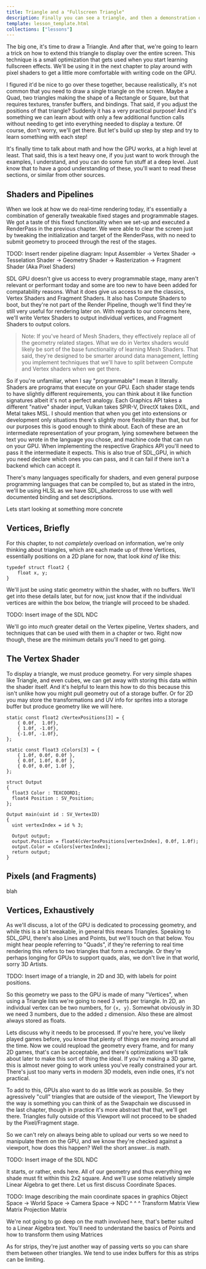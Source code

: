 ```yaml
---
title: Triangle and a "Fullscreen Triangle"
description: Finally you can see a triangle, and then a demonstration on why you might actually use a single triangle later on in your Graphics journey. Will cover the creation of Vertex and Pixel shaders, a simple demonstration of "Vertex Pulling", and then an extension of the triangle to cover the whole screen with a shader effect.
template: lesson_template.html
collections: ["lessons"]
---
```


The big one, it's time to draw a Triangle. And after that, we're going to learn a trick on how to extend this triangle to display over the entire screen. This technique is a small optimization that gets used when you start learning fullscreen effects. We'll be using it in the next chapter to play around with pixel shaders to get a little more comfortable with writing code on the GPU.

I figured it'd be nice to go over these together, because realistically, it's not common that you need to draw a single triangle on the screen. Maybe a Quad, two triangles making the shape of a Rectangle or Square, but that requires textures, transfer buffers, and bindings. That said, if you adjust the positions of that triangle? Suddenly it has a very practical purpose! And it's something we can learn about with only a few additional function calls without needing to get into everything needed to display a texture. Of course, don't worry, we'll get there. But let's build up step by step and try to learn something with each step!

It's finally time to talk about math and how the GPU works, at a high level at least. That said, this is a text heavy one, if you just want to work through the examples, I understand, and you can do some fun stuff at a deep level. Just know that to have a good understanding of these, you'll want to read these sections, or similar from other sources.

## Shaders and Pipelines <a name="shaders_pipelines" id="shaders_pipelines"></a>

When we look at how we do real-time rendering today, it's essentially a combination of generally tweakable fixed stages and programmable stages. We got a taste of this fixed functionality when we set-up and executed a RenderPass in the previous chapter. We were able to clear the screen just by tweaking the initialization and target of the RenderPass, with no need to submit geometry to proceed through the rest of the stages.

TDOD: Insert render pipeline diagram:
Input Assembler -> Vertex Shader -> Tesselation Shader -> Geometry Shader -> Rasterization -> Fragment Shader (Aka Pixel Shaders)

SDL GPU doesn't give us access to every programmable stage, many aren't relevant or performant today and some are too new to have been added for compatability reasons. What it does give us access to are the classics, Vertex Shaders and Fragment Shaders. It also has Compute Shaders to boot, but they're not part of the Render Pipeline, though we'll find they're still very useful for rendering later on. With regards to our concerns here, we'll write Vertex Shaders to output individual vertices, and Fragment Shaders to output colors.

> Note: If you've heard of Mesh Shaders, they effectively replace all of the geometry related stages. What we do in Vertex shaders would likely be sort of the base functionality of learning Mesh Shaders. That said, they're designed to be smarter around data management, letting you implement techniques that we'll have to split between Compute and Vertex shaders when we get there.

So if you're unfamiliar, when I say "programmable" I mean it literally. Shaders are programs that execute on your GPU. Each shader stage tends to have slightly different requirements, you can think about it like function signatures albeit it's not a perfect analogy. Each Graphics API takes a different "native" shader input, Vulkan takes SPIR-V, DirectX takes DXIL, and Metal takes MSL. I should mention that when you get into extensions or development only situations there's slightly more flexibility than that, but for our purposes this is good enough to think about. Each of these are an intermediate representation of your program, lying somewhere between the text you wrote in the language you chose, and machine code that can run on your GPU. When implementing the respective Graphics API you'll need to pass it the intermediate it expects. This is also true of SDL_GPU, in which you need declare which ones you can pass, and it can fail if there isn't a backend which can accept it. 

There's many languages specifically for shaders, and even general purpose programming languages that can be compiled to, but as stated in the intro, we'll be using HLSL as we have SDL_shadercross to use with well documented binding and set descriptions.

Lets start looking at something more concrete

## Vertices, Briefly <a name="vertices" id="vertices"></a>

For this chapter, to not _completely_ overload on information, we're only thinking about triangles, which are each made up of three Vertices, essentially positions on a 2D plane for now, that look _kind of_ like this:

```
typedef struct float2 {
    float x, y;
}
```

We'll just be using static geometry within the shader, with no buffers. We'll get into these details later, but for now, just know that if the individual vertices are within the box below, the triangle will proceed to be shaded. 

TODO: Insert image of the SDL NDC

We'll go into _much_ greater detail on the Vertex pipeline, Vertex shaders, and techniques that can be used with them in a chapter or two. Right now though, these are the minimum details you'll need to get going.

## The Vertex Shader <a name="vertex_shader" id="vertex_shader"></a>

To display a triangle, we must produce geometry. For very simple shapes like Triangle, and even cubes, we can get away with storing this data within the shader itself. And it's helpful to learn this how to do this because this isn't unlike how you might pull geometry out of a storage buffer. Or for 2D you may store the transformations and UV info for sprites into a storage buffer but produce geometry like we will here.

```hlsl
static const float2 cVertexPositions[3] = {
    { 0.0f,  1.0f},
    { 1.0f, -1.0f},
    {-1.0f, -1.0f},
};
```

```hlsl
static const float3 cColors[3] = {
    { 1.0f, 0.0f, 0.0f },
    { 0.0f, 1.0f, 0.0f },
    { 0.0f, 0.0f, 1.0f },
};
```

```hlsl
struct Output
{
  float3 Color : TEXCOORD1;
  float4 Position : SV_Position;
};
```

```hlsl
Output main(uint id : SV_VertexID)
{
  uint vertexIndex = id % 3;

  Output output;
  output.Position = float4(cVertexPositions[vertexIndex], 0.0f, 1.0f);
  output.Color = cColors[vertexIndex];
  return output;
}
```


## Pixels (and Fragments) <a name="pixels" id="pixels"></a>

blah



## Vertices, Exhaustively <a name="vertices" id="vertices"></a>

As we'll discuss, a lot of the GPU is dedicated to processing geometry, and while this is a bit tweakable, in general this means Triangles. Speaking to SDL_GPU, there's also Lines and Points, but we'll touch on that below. You might hear people referring to "Quads", if they're referring to real time rendering this refers to two triangles that form a rectangle. Or they're perhaps longing for GPUs to support quads, alas, we don't live in that world, sorry 3D Artists.

TDDO: Insert image of a triangle, in 2D and 3D, with labels for point positions.

So this geometry we pass to the GPU is made of many "Vertices", when using a Triangle lists we're going to need 3 verts per triangle. In 2D, an individual vertex can be two numbers, for `{x, y}`. Somewhat obviously in 3D we need 3 numbers, due to the added `z` dimension. Also these are almost always stored as floats.

Lets discuss why it needs to be processed. If you're here, you've likely played games before, you know that plenty of things are moving around all the time. Now we could reupload the geometry every frame, and for many 2D games, that's can be acceptable, and there's optimizations we'll talk about later to make this sort of thing the ideal. If you're making a 3D game, this is almost never going to work unless you've really constrained your art. There's just too many verts in modern 3D models, even indie ones, it's not practical.

To add to this, GPUs also want to do as little work as possible. So they agressively "cull" triangles that are outside of the viewport, The Viewport by the way is something you can think of as the Swapchain we discussed in the last chapter, though in practice it's more abstract that that, we'll get there. Triangles fully outside of this Viewport will not proceed to be shaded by the Pixel/Fragment stage. 

So we can't rely on always being able to upload our verts so we need to manipulate them on the GPU, and we know they're checked against a viewport, how does this happen? Well the short answer...is math.

TODO: Insert image of the SDL NDC

It starts, or rather, ends here. All of our geometry and thus everything we shade must fit within this 2x2 square. And we'll use some relatively simple Linear Algebra to get there. Let us first discuss Coordinate Spaces.

TODO: Image describing the main coordinate spaces in graphics
Object Space -> World Space -> Camera Space -> NDC
             ^              ^               ^
 Transform Matrix     View Matrix    Projection Matrix

We're not going to go deep on the math involved here, that's better suited to a Linear Algebra text. You'll need to understand the basics of Points and how to transform them using Matrices










As for strips, they're just another way of passing verts so you can share them between other triangles. We tend to use index buffers for this as strips can be limiting.

